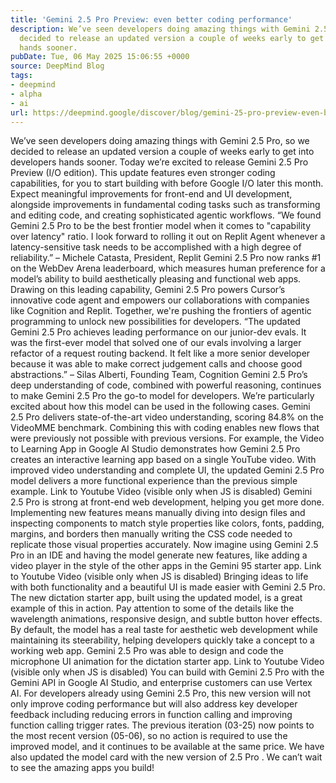 ```yaml
---
title: 'Gemini 2.5 Pro Preview: even better coding performance'
description: We’ve seen developers doing amazing things with Gemini 2.5 Pro, so we
  decided to release an updated version a couple of weeks early to get into developers
  hands sooner.
pubDate: Tue, 06 May 2025 15:06:55 +0000
source: DeepMind Blog
tags:
- deepmind
- alpha
- ai
url: https://deepmind.google/discover/blog/gemini-25-pro-preview-even-better-coding-performance/
---
```


We’ve seen developers doing amazing things with Gemini 2.5 Pro, so we decided to release an updated version a couple of weeks early to get into developers hands sooner.
Today we’re excited to release Gemini 2.5 Pro Preview (I/O edition). This update features even stronger coding capabilities, for you to start building with before Google I/O later this month. Expect meaningful improvements for front-end and UI development, alongside improvements in fundamental coding tasks such as transforming and editing code, and creating sophisticated agentic workflows.
“We found Gemini 2.5 Pro to be the best frontier model when it comes to "capability over latency" ratio. I look forward to rolling it out on Replit Agent whenever a latency-sensitive task needs to be accomplished with a high degree of reliability.”
– Michele Catasta, President, Replit
Gemini 2.5 Pro now ranks #1 on the WebDev Arena leaderboard, which measures human preference for a model’s ability to build aesthetically pleasing and functional web apps. Drawing on this leading capability, Gemini 2.5 Pro powers Cursor’s innovative code agent and empowers our collaborations with companies like Cognition and Replit. Together, we're pushing the frontiers of agentic programming to unlock new possibilities for developers.
“The updated Gemini 2.5 Pro achieves leading performance on our junior-dev evals. It was the first-ever model that solved one of our evals involving a larger refactor of a request routing backend. It felt like a more senior developer because it was able to make correct judgement calls and choose good abstractions.”
– Silas Alberti, Founding Team, Cognition
Gemini 2.5 Pro’s deep understanding of code, combined with powerful reasoning, continues to make Gemini 2.5 Pro the go-to model for developers. We’re particularly excited about how this model can be used in the following cases.
Gemini 2.5 Pro delivers state-of-the-art video understanding, scoring 84.8% on the VideoMME benchmark. Combining this with coding enables new flows that were previously not possible with previous versions. For example, the Video to Learning App in Google AI Studio demonstrates how Gemini 2.5 Pro creates an interactive learning app based on a single YouTube video. With improved video understanding and complete UI, the updated Gemini 2.5 Pro model delivers a more functional experience than the previous simple example.
Link to Youtube Video (visible only when JS is disabled)
Gemini 2.5 Pro is strong at front-end web development, helping you get more done. Implementing new features means manually diving into design files and inspecting components to match style properties like colors, fonts, padding, margins, and borders then manually writing the CSS code needed to replicate those visual properties accurately. Now imagine using Gemini 2.5 Pro in an IDE and having the model generate new features, like adding a video player in the style of the other apps in the Gemini 95 starter app.
Link to Youtube Video (visible only when JS is disabled)
Bringing ideas to life with both functionality and a beautiful UI is made easier with Gemini 2.5 Pro. The new dictation starter app, built using the updated model, is a great example of this in action. Pay attention to some of the details like the wavelength animations, responsive design, and subtle button hover effects. By default, the model has a real taste for aesthetic web development while maintaining its steerability, helping developers quickly take a concept to a working web app. Gemini 2.5 Pro was able to design and code the microphone UI animation for the dictation starter app.
Link to Youtube Video (visible only when JS is disabled)
You can build with Gemini 2.5 Pro with the Gemini API in Google AI Studio, and enterprise customers can use Vertex AI.
For developers already using Gemini 2.5 Pro, this new version will not only improve coding performance but will also address key developer feedback including reducing errors in function calling and improving function calling trigger rates. The previous iteration (03-25) now points to the most recent version (05-06), so no action is required to use the improved model, and it continues to be available at the same price. We have also updated the model card with the new version of 2.5 Pro .
We can’t wait to see the amazing apps you build!